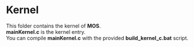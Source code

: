 # Kernel
This folder contains the kernel of **MOS**.</br>
**mainKernel.c** is the kernel entry.</br>
You can compile **mainKernel.c** with the provided **build_kernel_c.bat** script.
